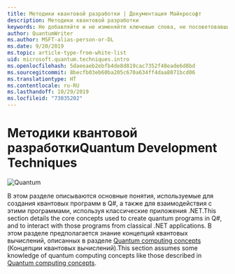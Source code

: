 ```yaml
---
title: Методики квантовой разработки | Документация Майкрософт
description: Методики квантовой разработки
keywords: Не добавляйте и не изменяйте ключевые слова, не посоветовавшись с консультантом SEO.
author: QuantumWriter
ms.author: MSFT-alias-person-or-DL
ms.date: 9/20/2019
ms.topic: article-type-from-white-list
uid: microsoft.quantum.techniques.intro
ms.openlocfilehash: 5daeeaeb2ebfb4de8d819cac7352f48eade6d8bd
ms.sourcegitcommit: 8becfb03eb60ba205c670a634ff4daa8071bcd06
ms.translationtype: HT
ms.contentlocale: ru-RU
ms.lasthandoff: 10/29/2019
ms.locfileid: "73035202"
---
```

# <a name="quantum-development-techniques"></a><span data-ttu-id="09e6a-104">Методики квантовой разработки</span><span class="sxs-lookup"><span data-stu-id="09e6a-104">Quantum Development Techniques</span></span>

![Quantum](~/media/mobius_strip_preview.png)

<span data-ttu-id="09e6a-106">В этом разделе описываются основные понятия, используемые для создания квантовых программ в Q#, а также для взаимодействия с этими программами, используя классические приложения .NET.</span><span class="sxs-lookup"><span data-stu-id="09e6a-106">This section details the core concepts used to create quantum programs in Q#, and to interact with those programs from classical .NET applications.</span></span>
<span data-ttu-id="09e6a-107">В этом разделе предполагается знание концепций квантовых вычислений, описанных в разделе [Quantum computing concepts](xref:microsoft.quantum.concepts.intro) (Концепции квантовых вычислений).</span><span class="sxs-lookup"><span data-stu-id="09e6a-107">This section assumes some knowledge of quantum computing concepts like those described in [Quantum computing concepts](xref:microsoft.quantum.concepts.intro).</span></span>



















